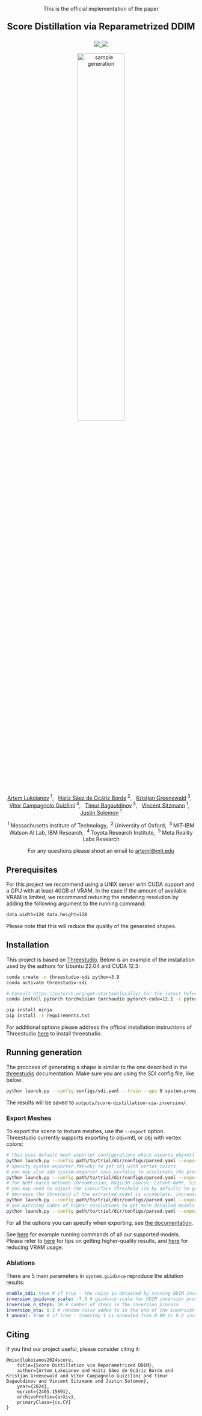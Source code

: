 
<p align="center">
  This is the official implementation of the paper
</p>
<p align="center" style="font-size: 24px; font-weight: bold;">
Score Distillation via Reparametrized DDIM
</p>



<p align="center">
  <a href="https://arxiv.org/abs/2405.15891">
    <img src="https://img.shields.io/badge/arXiv-2405.15891-b31b1b.svg?logo=arXiv">
  </a>
  <a href="https://lukoianov.com/sdi">
    <img src="https://img.shields.io/badge/SDI-Project%20Page-b78601.svg">
  </a>
</p>

<p align="center">
  <img alt="sample generation" src="https://lukoianov.com/static/media/a_photograph_of_a_ninja.279adaff.gif" width="50%">
<!-- <img alt="sample generation" src="https://lukoianov.com/static/media/A_DSLR_photo_of_a_freshly_baked_round_loaf_of_sourdough_bread.8bfaaad1.gif" width="70%">
<br/> -->
</p>


<p align="center">
    <a class="active text-decoration-none" href="https://lukoianov.com">Artem Lukoianov</a><sup> 1</sup>,  &nbsp;
    <a class="active text-decoration-none" href="https://scholar.google.com/citations?user=aP0OakUAAAAJ&amp;hl=en">Haitz Sáez de Ocáriz Borde</a><sup> 2</sup>, &nbsp;
    <a class="active text-decoration-none" href="https://kgreenewald.github.io">Kristjan Greenewald</a><sup> 3</sup>, &nbsp;
    <a class="active text-decoration-none" href="https://scholar.google.com.br/citations?user=ow3r9ogAAAAJ&amp;hl=en">Vitor Campagnolo Guizilini</a><sup> 4</sup>, &nbsp;
    <a class="active text-decoration-none" href="https://scholar.google.ch/citations?user=oLi7xJ0AAAAJ&amp;hl=en">Timur Bagautdinov</a><sup> 5</sup>, &nbsp;
    <a class="active text-decoration-none" href="https://www.vincentsitzmann.com">Vincent Sitzmann</a><sup> 1</sup>, &nbsp;
    <a class="active text-decoration-none" href="https://people.csail.mit.edu/jsolomon/">Justin Solomon</a><sup> 1</sup>
</p>
<p align="center">
  <span class="author-block"><sup>1 </sup>Massachusetts Institute of Technology,</span>&nbsp;
  <span class="author-block"><sup>2 </sup>University of Oxford,</span>&nbsp;
  <span class="author-block"><sup>3 </sup>MIT-IBM Watson AI Lab, IBM Research,</span>&nbsp;
  <span class="author-block"><sup>4 </sup>Toyota Research Institute,</span>&nbsp;
  <span class="author-block"><sup>5 </sup>Meta Reality Labs Research</span>
</p>


<p align="center">
  For any questions please shoot an email to <a href="mailto:arteml@mit.edu">arteml@mit.edu</a>
</p>

## Prerequisites
For this project we recommend using a UNIX server with CUDA support and a GPU with at least 40GB of VRAM.
In the case if the amount of available VRAM is limited, we recommend reducing the rendering resolution by adding the following argument to the running command:

```sh
data.width=128 data.height=128
```

Please note that this will reduce the quality of the generated shapes.

## Installation

This project is based on [Threestudio](https://github.com/threestudio-project/threestudio).
Below is an example of the installation used by the authors for Ubuntu 22.04 and CUDA 12.3:

```sh
conda create -n threestudio-sdi python=3.9
conda activate threestudio-sdi

# Consult https://pytorch.org/get-started/locally/ for the latest PyTorch installation instructions
conda install pytorch torchvision torchaudio pytorch-cuda=12.1 -c pytorch -c nvidia

pip install ninja
pip install -r requirements.txt
```

For additional options please address the official installation instructions of Threestudio [here](https://github.com/threestudio-project/threestudio?tab=readme-ov-file#installation) to install threestudio.

## Running generation
The proccess of generating a shape is similar to the one described in the [threestudio](https://github.com/threestudio-project/threestudio?tab=readme-ov-file#quickstart) documentation.
Make sure you are using the SDI config file, like below:

```sh
python launch.py --config configs/sdi.yaml --train --gpu 0 system.prompt_processor.prompt="a zoomed out DSLR photo of a hamburger"
```

The results will be saved to `outputs/score-distillation-via-inversion/`.

### Export Meshes

To export the scene to texture meshes, use the `--export` option. Threestudio currently supports exporting to obj+mtl, or obj with vertex colors:

```sh
# this uses default mesh-exporter configurations which exports obj+mtl
python launch.py --config path/to/trial/dir/configs/parsed.yaml --export --gpu 0 resume=path/to/trial/dir/ckpts/last.ckpt system.exporter_type=mesh-exporter
# specify system.exporter.fmt=obj to get obj with vertex colors
# you may also add system.exporter.save_uv=false to accelerate the process, suitable for a quick peek of the result
python launch.py --config path/to/trial/dir/configs/parsed.yaml --export --gpu 0 resume=path/to/trial/dir/ckpts/last.ckpt system.exporter_type=mesh-exporter system.exporter.fmt=obj
# for NeRF-based methods (DreamFusion, Magic3D coarse, Latent-NeRF, SJC)
# you may need to adjust the isosurface threshold (25 by default) to get satisfying outputs
# decrease the threshold if the extracted model is incomplete, increase if it is extruded
python launch.py --config path/to/trial/dir/configs/parsed.yaml --export --gpu 0 resume=path/to/trial/dir/ckpts/last.ckpt system.exporter_type=mesh-exporter system.geometry.isosurface_threshold=10.
# use marching cubes of higher resolutions to get more detailed models
python launch.py --config path/to/trial/dir/configs/parsed.yaml --export --gpu 0 resume=path/to/trial/dir/ckpts/last.ckpt system.exporter_type=mesh-exporter system.geometry.isosurface_method=mc-cpu system.geometry.isosurface_resolution=256
```

For all the options you can specify when exporting, see [the documentation](https://github.com/threestudio-project/threestudio/blob/main/DOCUMENTATION.md#exporters).

See [here](https://github.com/threestudio-project/threestudio#supported-models) for example running commands of all our supported models. Please refer to [here](https://github.com/threestudio-project/threestudio#tips-on-improving-quality) for tips on getting higher-quality results, and [here](https://github.com/threestudio-project/threestudio#vram-optimization) for reducing VRAM usage.

### Ablations
There are 5 main parameters in `system.guidance` reproduce the ablation results:
```yaml
enable_sdi: true # if true - the noise is obtained by running DDIM inversion procvess, if false - noise is sampled randomly as in SDS
inversion_guidance_scale: -7.5 # guidance scale for DDIM inversion process
inversion_n_steps: 10 # number of steps in the inversion process
inversion_eta: 0.3 # random noise added to in the end of the inversion process
t_anneal: true # if true - timestep t is annealed from 0.98 to 0.2 instead of sampled from U[0.2, 0.98] like in SDS
```

## Citing

If you find our project useful, please consider citing it:

```
@misc{lukoianov2024score,
    title={Score Distillation via Reparametrized DDIM}, 
    author={Artem Lukoianov and Haitz Sáez de Ocáriz Borde and Kristjan Greenewald and Vitor Campagnolo Guizilini and Timur Bagautdinov and Vincent Sitzmann and Justin Solomon},
    year={2024},
    eprint={2405.15891},
    archivePrefix={arXiv},
    primaryClass={cs.CV}
}
```
